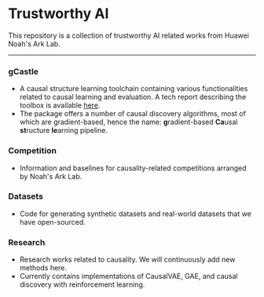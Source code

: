 # Trustworthy AI

This repository is a collection of trustworthy AI related works from Huawei Noah's Ark Lab.  

---

### gCastle

- A causal structure learning toolchain containing various functionalities related to causal learning and evaluation. A tech report describing the toolbox is available [here](https://arxiv.org/abs/2111.15155).
- The package offers a number of causal discovery algorithms, most of which are gradient-based, hence the name: **g**radient-based **Ca**usal **st**ructure **le**arning pipeline.

### Competition

- Information and baselines for causality-related competitions arranged by Noah's Ark Lab.


### Datasets

- Code for generating synthetic datasets and real-world datasets that we have open-sourced.

### Research 
 
- Research works related to causality. We will continuously add new methods here.
- Currently contains implementations of CausalVAE, GAE, and causal discovery with reinforcement learning.
